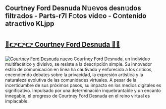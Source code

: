 ## Courtney Ford Desnuda N𝚞𝚎vos desn𝚞dos filtr𝚊dos - Parts-r7I F𝚘tos vid𝚎o - C𝚘ntenido atr𝚊ctivo KLjpp

# <h2><a href="http://mb35x8b.tromn.icu/?c=Courtney+Ford+Desnuda">🔗👉👉👉 Courtney Ford Desnuda 🔗🔗</a></h2>

[![Courtney Ford Desnuda nuevo](https://i.imgur.com/pEAQMta.gif)](http://mb35x8b.tromn.icu/?c=Courtney+Ford+Desnuda)
Courtney Ford Desnuda, un individuo multifacético y divisivo, se resiste a la descripción simple. Su innovador estilo de comunicación en línea ha cautivado y enfurecido a los críticos, encendiendo debates sobre la privacidad, la expresión artística y la naturaleza evolutiva de las comunidades virtuales. A pesar de la incertidumbre de sus próximos pasos, su impacto en los medios digitales es significativo. Impulsado por una determinación inquebrantable y un encanto innegable, el progreso de Courtney Ford Desnuda en el reino virtual es implacable.
